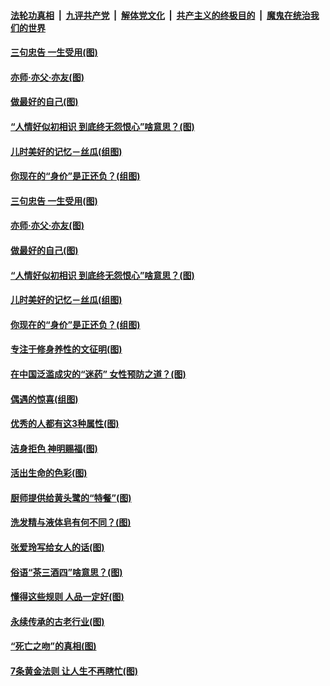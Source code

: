 

####  [法轮功真相](../../../../basic/blob/master/README.md?t=07081231) &nbsp;|&nbsp; [九评共产党](../../../../9ping.md/blob/master/README.md?t=07081231) &nbsp;|&nbsp; [解体党文化](../../../../jtdwh.md/blob/master/README.md?t=07081231)  &nbsp;|&nbsp; [共产主义的终极目的](../../../../gczydzjmd.md/blob/master/README.md?t=07081231) &nbsp;|&nbsp; [魔鬼在统治我们的世界](../../../../mgztzwmdsj.md/blob/master/README.md?t=07081231) 

#### [三句忠告 一生受用(图)](../pages/p8/938640.md?t=07081231) 

#### [亦师‧亦父‧亦友(图)](../pages/p8/938927.md?t=07081231) 

#### [做最好的自己(图)](../pages/p8/938492.md?t=07081231) 

#### [“人情好似初相识 到底终无怨恨心”啥意思？(图)](../pages/p8/938871.md?t=07081231) 

#### [儿时美好的记忆－丝瓜(组图)](../pages/p8/938641.md?t=07081231) 

#### [你现在的“身价”是正还负？(组图)](../pages/p8/938848.md?t=07081231) 

#### [三句忠告 一生受用(图)](../pages/p8/938640.md?t=07081231) 

#### [亦师‧亦父‧亦友(图)](../pages/p8/938927.md?t=07081231) 

#### [做最好的自己(图)](../pages/p8/938492.md?t=07081231) 

#### [“人情好似初相识 到底终无怨恨心”啥意思？(图)](../pages/p8/938871.md?t=07081231) 

#### [儿时美好的记忆－丝瓜(组图)](../pages/p8/938641.md?t=07081231) 

#### [你现在的“身价”是正还负？(组图)](../pages/p8/938848.md?t=07081231) 

#### [专注于修身养性的文征明(图)](../pages/p8/938487.md?t=07081231) 

#### [在中国泛滥成灾的“迷药” 女性预防之道？(图)](../pages/p8/938746.md?t=07081231) 

#### [偶遇的惊喜(组图)](../pages/p8/937363.md?t=07081231) 

#### [优秀的人都有这3种属性(图)](../pages/p8/938743.md?t=07081231) 

#### [洁身拒色 神明赐福(图)](../pages/p8/938479.md?t=07081231) 

#### [活出生命的色彩(图)](../pages/p8/938638.md?t=07081231) 

#### [厨师提供给黄头鹭的“特餐”(图)](../pages/p8/938645.md?t=07081231) 

#### [洗发精与液体皂有何不同？(图)](../pages/p8/938639.md?t=07081231) 

#### [张爱玲写给女人的话(图)](../pages/p8/938206.md?t=07081231) 

#### [俗语“茶三酒四”啥意思？(图)](../pages/p8/938584.md?t=07081231) 

#### [懂得这些规则 人品一定好(图)](../pages/p8/937490.md?t=07081231) 

#### [永续传承的古老行业(图)](../pages/p8/938548.md?t=07081231) 

#### [“死亡之吻”的真相(图)](../pages/p8/938205.md?t=07081231) 

#### [7条黄金法则 让人生不再瞎忙(图)](../pages/p8/938472.md?t=07081231) 


